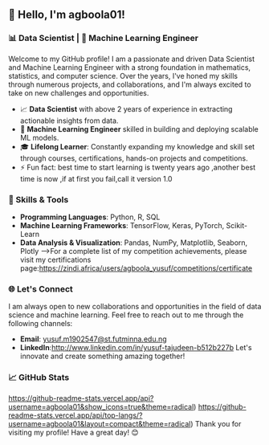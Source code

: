 ## 👋 Hello, I'm agboola01!

### 📊 Data Scientist | 🤖 Machine Learning Engineer

Welcome to my GitHub profile! I am a passionate and driven Data Scientist and Machine Learning Engineer with a strong foundation in mathematics, statistics, and computer science. Over the years, I've honed my skills through numerous projects, and collaborations, and I'm always excited to take on new challenges and opportunities.
- 📈 **Data Scientist** with above 2 years  of experience in extracting actionable insights from data.
- 🤖 **Machine Learning Engineer** skilled in building and deploying scalable ML models.
- 🎓 **Lifelong Learner**: Constantly expanding my knowledge and skill set through courses, certifications,  hands-on projects and competitions.
- ⚡ Fun fact: best time  to start learning is twenty years ago ,another best time is now ,if at first you fail,call it version 1.0
### 🔧 Skills & Tools
- **Programming Languages**: Python, R, SQL
- **Machine Learning Frameworks**: TensorFlow, Keras, PyTorch, Scikit-Learn
- **Data Analysis & Visualization**: Pandas, NumPy, Matplotlib, Seaborn, Plotly
-->For a complete list of my competition achievements, please visit my certifications page:https://zindi.africa/users/agboola_yusuf/competitions/certificate
### 🌐 Let's Connect
I am always open to new collaborations and opportunities in the field of data science and machine learning. Feel free to reach out to me through the following channels:
- **Email**: yusuf.m1902547@st.futminna.edu.ng
- **LinkedIn**:http://www.linkedin.com/in/yusuf-tajudeen-b512b227b
Let's innovate and create something amazing together!
### 📈 GitHub Stats
https://github-readme-stats.vercel.app/api?username=agboola01&show_icons=true&theme=radical)
https://github-readme-stats.vercel.app/api/top-langs/?username=agboola01&layout=compact&theme=radical)
Thank you for visiting my profile! Have a great day! 😊
